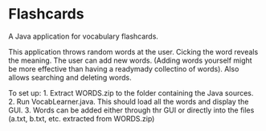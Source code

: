 # Flashcards
A Java application for vocabulary flashcards.

This application throws random words at the user. Cicking the word reveals the meaning. The user can add new words. (Adding words yourself might be more effective than having a readymady collectino of words).
Also allows searching and deleting words.

To set up:
    1. Extract WORDS.zip to the folder containing  the Java sources.
    2. Run VocabLearner.java. This should load all the words and display the GUI.
    3. Words can be added either through thr GUI or directly into the files (a.txt, b.txt, etc. extracted from WORDS.zip)
